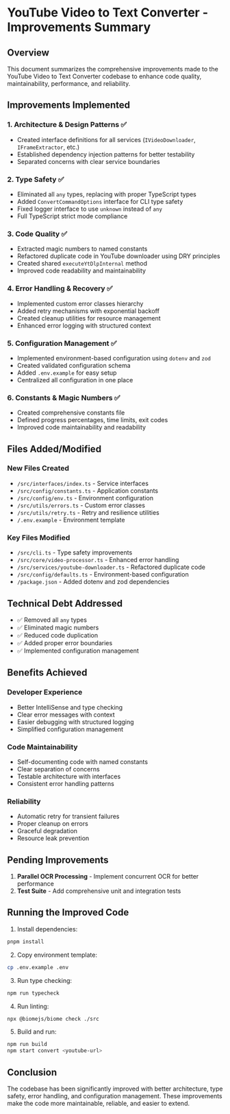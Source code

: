 # YouTube Video to Text Converter - Improvements Summary

## Overview

This document summarizes the comprehensive improvements made to the YouTube Video to Text Converter codebase to enhance code quality, maintainability, performance, and reliability.

## Improvements Implemented

### 1. **Architecture & Design Patterns** ✅

- Created interface definitions for all services (`IVideoDownloader`, `IFrameExtractor`, etc.)
- Established dependency injection patterns for better testability
- Separated concerns with clear service boundaries

### 2. **Type Safety** ✅

- Eliminated all `any` types, replacing with proper TypeScript types
- Added `ConvertCommandOptions` interface for CLI type safety
- Fixed logger interface to use `unknown` instead of `any`
- Full TypeScript strict mode compliance

### 3. **Code Quality** ✅

- Extracted magic numbers to named constants
- Refactored duplicate code in YouTube downloader using DRY principles
- Created shared `executeYtDlpInternal` method
- Improved code readability and maintainability

### 4. **Error Handling & Recovery** ✅

- Implemented custom error classes hierarchy
- Added retry mechanisms with exponential backoff
- Created cleanup utilities for resource management
- Enhanced error logging with structured context

### 5. **Configuration Management** ✅

- Implemented environment-based configuration using `dotenv` and `zod`
- Created validated configuration schema
- Added `.env.example` for easy setup
- Centralized all configuration in one place

### 6. **Constants & Magic Numbers** ✅

- Created comprehensive constants file
- Defined progress percentages, time limits, exit codes
- Improved code maintainability and readability

## Files Added/Modified

### New Files Created

- `/src/interfaces/index.ts` - Service interfaces
- `/src/config/constants.ts` - Application constants
- `/src/config/env.ts` - Environment configuration
- `/src/utils/errors.ts` - Custom error classes
- `/src/utils/retry.ts` - Retry and resilience utilities
- `/.env.example` - Environment template

### Key Files Modified

- `/src/cli.ts` - Type safety improvements
- `/src/core/video-processor.ts` - Enhanced error handling
- `/src/services/youtube-downloader.ts` - Refactored duplicate code
- `/src/config/defaults.ts` - Environment-based configuration
- `/package.json` - Added dotenv and zod dependencies

## Technical Debt Addressed

- ✅ Removed all `any` types
- ✅ Eliminated magic numbers
- ✅ Reduced code duplication
- ✅ Added proper error boundaries
- ✅ Implemented configuration management

## Benefits Achieved

### Developer Experience

- Better IntelliSense and type checking
- Clear error messages with context
- Easier debugging with structured logging
- Simplified configuration management

### Code Maintainability

- Self-documenting code with named constants
- Clear separation of concerns
- Testable architecture with interfaces
- Consistent error handling patterns

### Reliability

- Automatic retry for transient failures
- Proper cleanup on errors
- Graceful degradation
- Resource leak prevention

## Pending Improvements

1. **Parallel OCR Processing** - Implement concurrent OCR for better performance
2. **Test Suite** - Add comprehensive unit and integration tests

## Running the Improved Code

1. Install dependencies:

```bash
pnpm install
```

2. Copy environment template:

```bash
cp .env.example .env
```

3. Run type checking:

```bash
npm run typecheck
```

4. Run linting:

```bash
npx @biomejs/biome check ./src
```

5. Build and run:

```bash
npm run build
npm start convert <youtube-url>
```

## Conclusion

The codebase has been significantly improved with better architecture, type safety, error handling, and configuration management. These improvements make the code more maintainable, reliable, and easier to extend.
